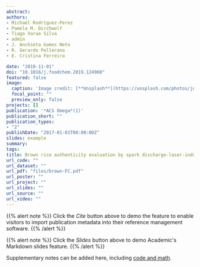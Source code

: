 ```yaml
---
abstract: 
authors:
- Michael Rodríguez-Perez
- Pamela M. Dirchwolf
- Tiago Varao Silva
- admin
- J. Anchieta Gomes Neto
- R. Gerardo Pellerano
- E. Cristina Ferreira

date: "2019-11-01"
doi: "10.1016/j.foodchem.2019.124960"
featured: false
image:
  caption: 'Image credit: [**Unsplash**](https://unsplash.com/photos/jdD8gXaTZsc)'
  focal_point: ""
  preview_only: false
projects: []
publication: '*ACS Omega*(1)'
publication_short: ""
publication_types:
- "2"
publishDate: "2017-01-01T00:00:00Z"
slides: example
summary:
tags:
title: Brown rice authenticity evaluation by spark discharge-laser-induced breakdown spectroscopy
url_code: ""
url_dataset: ""
url_pdf: "files/brown-FC.pdf"
url_poster: ""
url_project: ""
url_slides: ""
url_source: ""
url_video: ""
---
```


{{% alert note %}}
Click the *Cite* button above to demo the feature to enable visitors to import publication metadata into their reference management software.
{{% /alert %}}

{{% alert note %}}
Click the *Slides* button above to demo Academic's Markdown slides feature.
{{% /alert %}}

Supplementary notes can be added here, including [code and math](https://sourcethemes.com/academic/docs/writing-markdown-latex/).
